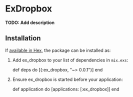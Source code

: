 # ExDropbox

**TODO: Add description**

## Installation

If [available in Hex](https://hex.pm/docs/publish), the package can be installed as:

  1. Add ex_dropbox to your list of dependencies in `mix.exs`:

        def deps do
          [{:ex_dropbox, "~> 0.0.1"}]
        end

  2. Ensure ex_dropbox is started before your application:

        def application do
          [applications: [:ex_dropbox]]
        end
